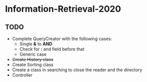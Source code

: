# Information-Retrieval-2020

## TODO

* Complete QueryCreator with the following cases:
	* Single __&__ to __AND__
	* Check for __:__ and field before that
	* Generic case
* ~~Create History class~~
* Create Sorting class
* Create a class in searching to close the reader and the directory
* Controller
